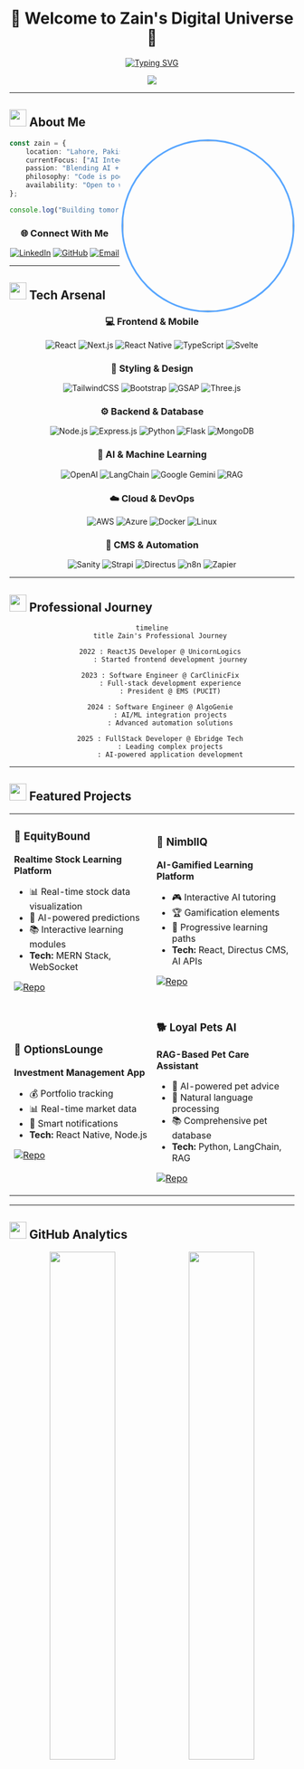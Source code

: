 # <div align="center">🚀 Welcome to Zain's Digital Universe 🚀</div>

<div align="center">
  
<!-- Animated typing effect -->
[![Typing SVG](https://readme-typing-svg.demolab.com?font=Fira+Code&weight=600&size=28&pause=1000&color=00D9FF&center=true&vCenter=true&random=false&width=600&height=60&lines=Hi+there%2C+I'm+Zain+Amir+%F0%9F%91%8B;AI+%26+Automation+Engineer;Full+Stack+Developer;Building+the+Future+with+Code)](https://git.io/typing-svg)

<!-- Animated banner -->
<img src="https://capsule-render.vercel.app/api?type=waving&color=gradient&customColorList=6,11,20&height=180&section=header&text=Software%20Engineer&fontSize=42&fontColor=fff&animation=twinkling&fontAlignY=32&desc=Crafting%20AI-Powered%20Solutions%20%F0%9F%A4%96&descAlignY=51&descAlign=50"/>

</div>

---

## <img src="https://media.giphy.com/media/iY8CRBdQXODJSCERIr/giphy.gif" width="30" height="30"> About Me

<img align="right" alt="Zain Amir" width="300" height="300" style="border-radius: 50%; border: 3px solid #58A6FF;" src="https://github.com/Zain-Amir.png">

<!-- Alternative way to add your picture:
<img align="right" alt="Zain Amir" width="300" height="300" style="border-radius: 50%; border: 3px solid #58A6FF;" src="https://avatars.githubusercontent.com/u/YOUR_GITHUB_USER_ID?v=4">
-->

```typescript
const zain = {
    location: "Lahore, Pakistan 🇵🇰",
    currentFocus: ["AI Integrations", "Next.js", "Python Flask", "Automations"],
    passion: "Blending AI + Cloud + Automations to build impactful solutions",
    philosophy: "Code is poetry in motion ✨",
    availability: "Open to worldwide collaboration 🌍"
};

console.log("Building tomorrow's solutions today! 🚀");
```

<div align="center">
  
### 🌐 Connect With Me
  
[![LinkedIn](https://img.shields.io/badge/LinkedIn-0077B5?style=for-the-badge&logo=linkedin&logoColor=white&labelColor=0077B5)](https://www.linkedin.com/in/zain-amir-b23888a8)
[![GitHub](https://img.shields.io/badge/GitHub-100000?style=for-the-badge&logo=github&logoColor=white&labelColor=100000)](https://github.com/Zain-Amir)
[![Email](https://img.shields.io/badge/Gmail-D14836?style=for-the-badge&logo=gmail&logoColor=white&labelColor=D14836)](mailto:m.zain.amir.92@gmail.com)

</div>

---

## <img src="https://media.giphy.com/media/WUlplcMpOCEmTGBtBW/giphy.gif" width="30" height="30"> Tech Arsenal

<div align="center">

### 💻 Frontend & Mobile
![React](https://img.shields.io/badge/React-20232A?style=for-the-badge&logo=react&logoColor=61DAFB)
![Next.js](https://img.shields.io/badge/Next.js-000000?style=for-the-badge&logo=nextdotjs&logoColor=white)
![React Native](https://img.shields.io/badge/React_Native-20232A?style=for-the-badge&logo=react&logoColor=61DAFB)
![TypeScript](https://img.shields.io/badge/TypeScript-007ACC?style=for-the-badge&logo=typescript&logoColor=white)
![Svelte](https://img.shields.io/badge/Svelte-4A4A55?style=for-the-badge&logo=svelte&logoColor=FF3E00)

### 🎨 Styling & Design
![TailwindCSS](https://img.shields.io/badge/Tailwind_CSS-38B2AC?style=for-the-badge&logo=tailwind-css&logoColor=white)
![Bootstrap](https://img.shields.io/badge/Bootstrap-563D7C?style=for-the-badge&logo=bootstrap&logoColor=white)
![GSAP](https://img.shields.io/badge/GSAP-88CE02?style=for-the-badge&logo=greensock&logoColor=white)
![Three.js](https://img.shields.io/badge/Three.js-000000?style=for-the-badge&logo=three.js&logoColor=white)

### ⚙️ Backend & Database
![Node.js](https://img.shields.io/badge/Node.js-43853D?style=for-the-badge&logo=node.js&logoColor=white)
![Express.js](https://img.shields.io/badge/Express.js-000000?style=for-the-badge&logo=express&logoColor=white)
![Python](https://img.shields.io/badge/Python-3776AB?style=for-the-badge&logo=python&logoColor=white)
![Flask](https://img.shields.io/badge/Flask-000000?style=for-the-badge&logo=flask&logoColor=white)
![MongoDB](https://img.shields.io/badge/MongoDB-4EA94B?style=for-the-badge&logo=mongodb&logoColor=white)

### 🤖 AI & Machine Learning
![OpenAI](https://img.shields.io/badge/OpenAI-412991?style=for-the-badge&logo=openai&logoColor=white)
![LangChain](https://img.shields.io/badge/LangChain-1C3C3C?style=for-the-badge&logo=langchain&logoColor=white)
![Google Gemini](https://img.shields.io/badge/Gemini-8E75B2?style=for-the-badge&logo=google&logoColor=white)
![RAG](https://img.shields.io/badge/RAG-FF6B6B?style=for-the-badge&logo=ai&logoColor=white)

### ☁️ Cloud & DevOps
![AWS](https://img.shields.io/badge/AWS-FF9900?style=for-the-badge&logo=amazon-aws&logoColor=white)
![Azure](https://img.shields.io/badge/Microsoft_Azure-0089D6?style=for-the-badge&logo=microsoft-azure&logoColor=white)
![Docker](https://img.shields.io/badge/Docker-2CA5E0?style=for-the-badge&logo=docker&logoColor=white)
![Linux](https://img.shields.io/badge/Linux-FCC624?style=for-the-badge&logo=linux&logoColor=black)

### 🔧 CMS & Automation
![Sanity](https://img.shields.io/badge/Sanity-F03E2F?style=for-the-badge&logo=sanity&logoColor=white)
![Strapi](https://img.shields.io/badge/Strapi-2F2E8B?style=for-the-badge&logo=strapi&logoColor=white)
![Directus](https://img.shields.io/badge/Directus-263238?style=for-the-badge&logo=directus&logoColor=white)
![n8n](https://img.shields.io/badge/n8n-EA4B71?style=for-the-badge&logo=n8n&logoColor=white)
![Zapier](https://img.shields.io/badge/Zapier-FF4A00?style=for-the-badge&logo=zapier&logoColor=white)

</div>

---

## <img src="https://media.giphy.com/media/cj87CxfRtrUifF3Ryk/giphy.gif" width="30" height="30"> Professional Journey

<div align="center">

```mermaid
timeline
    title Zain's Professional Journey
    
    2022 : ReactJS Developer @ UnicornLogics
         : Started frontend development journey
    
    2023 : Software Engineer @ CarClinicFix
         : Full-stack development experience
         : President @ EMS (PUCIT)
    
    2024 : Software Engineer @ AlgoGenie
         : AI/ML integration projects
         : Advanced automation solutions
    
    2025 : FullStack Developer @ Ebridge Tech
         : Leading complex projects
         : AI-powered application development
```

</div>

---

## <img src="https://media.giphy.com/media/LnQjpWaON8nhr21vNW/giphy.gif" width="30" height="30"> Featured Projects

<div align="center">
  
<table>
<tr>
<td width="50%">

### 🏢 EquityBound
**Realtime Stock Learning Platform**
- 📊 Real-time stock data visualization
- 🤖 AI-powered predictions
- 📚 Interactive learning modules
- **Tech:** MERN Stack, WebSocket

[![Repo](https://img.shields.io/badge/View-Repository-blue?style=for-the-badge&logo=github)](https://github.com/Zain-Amir)

</td>
<td width="50%">

### 🧠 NimblIQ  
**AI-Gamified Learning Platform**
- 🎮 Interactive AI tutoring
- 🏆 Gamification elements
- 📱 Progressive learning paths
- **Tech:** React, Directus CMS, AI APIs

[![Repo](https://img.shields.io/badge/View-Repository-blue?style=for-the-badge&logo=github)](https://github.com/Zain-Amir)

</td>
</tr>
<tr>
<td width="50%">

### 📱 OptionsLounge
**Investment Management App**
- 💰 Portfolio tracking
- 📊 Real-time market data
- 🔔 Smart notifications
- **Tech:** React Native, Node.js

[![Repo](https://img.shields.io/badge/View-Repository-blue?style=for-the-badge&logo=github)](https://github.com/Zain-Amir)

</td>
<td width="50%">

### 🐕 Loyal Pets AI
**RAG-Based Pet Care Assistant**
- 🤖 AI-powered pet advice
- 💬 Natural language processing
- 📚 Comprehensive pet database
- **Tech:** Python, LangChain, RAG

[![Repo](https://img.shields.io/badge/View-Repository-blue?style=for-the-badge&logo=github)](https://github.com/Zain-Amir)

</td>
</tr>
</table>

</div>

---

## <img src="https://media.giphy.com/media/W5eoZHPpUx9sapR0eu/giphy.gif" width="30" height="30"> GitHub Analytics

<div align="center">
  
<img width="48%" src="https://github-readme-stats.vercel.app/api?username=Zain-Amir&show_icons=true&theme=tokyonight&count_private=true&hide_border=true&bg_color=0D1117&title_color=58A6FF&text_color=C9D1D9&icon_color=58A6FF" />
<img width="48%" src="https://github-readme-streak-stats.herokuapp.com?user=Zain-Amir&theme=tokyonight&hide_border=true&background=0D1117&stroke=58A6FF&ring=58A6FF&fire=FF7B72&currStreakLabel=C9D1D9" />

<img width="60%" src="https://github-readme-stats.vercel.app/api/top-langs/?username=Zain-Amir&layout=compact&theme=tokyonight&hide_border=true&bg_color=0D1117&title_color=58A6FF&text_color=C9D1D9" />

<!-- Activity Graph -->
[![Zain's github activity graph](https://github-readme-activity-graph.vercel.app/graph?username=Zain-Amir&bg_color=0D1117&color=58A6FF&line=58A6FF&point=FF7B72&area=true&hide_border=true)](https://github.com/Zain-Amir)

</div>

---

## <img src="https://media.giphy.com/media/QssGEmpkyEOhBCb7e1/giphy.gif" width="30" height="30"> Achievements & Recognition

<div align="center">
  
🏆 **Winner, AppFest 2023 (PUCIT)** - Quran Translation App (8-hour challenge)  
👑 **President, EMS (PUCIT)** - Led 50+ volunteers, organized job fairs  
❤️ **Vice President, Blood Donation Society** - Community service & leadership  

</div>

---

## <img src="https://media.giphy.com/media/LnQjpWaON8nhr21vNW/giphy.gif" width="30" height="30"> Current Focus

<div align="center">
  
```javascript
const currentGoals = {
    learning: ["Advanced AI/ML", "Cloud Architecture", "Microservices"],
    building: ["AI-powered SaaS platforms", "Automation workflows"],
    exploring: ["Web3 technologies", "Edge computing", "IoT integration"],
    contributing: "Open source projects & tech community"
};
```

</div>

---

## <img src="https://media.giphy.com/media/nbvFVPiEiJH6JOGIok/giphy.gif" width="30" height="30"> Fun Facts

<div align="center">
  
- 🔭 I'm currently working on **AI-powered automation platforms**
- 🌱 I'm learning **Advanced Cloud Architecture** and **MLOps**
- 👯 I'm looking to collaborate on **Open source AI projects**
- 💬 Ask me about **React, AI integrations, and automation workflows**
- ⚡ Fun fact: **I built a Quran translation app in just 8 hours!**
- 🎯 2025 Goal: **Contribute to 50+ open source projects**

</div>

---

<div align="center">
  
### 💭 Quote of the Day
  
*"The best error message is the one that never shows up."* - Thomas Fuchs

---

### 🎵 Coding Soundtrack
  
[![Spotify](https://spotify-recently-played-readme.vercel.app/api?user=31k6uxhpy5g4pdhlc7mbqkqvly2q&unique=true)](https://open.spotify.com/user/31k6uxhpy5g4pdhlc7mbqkqvly2q)

---

<img src="https://capsule-render.vercel.app/api?type=waving&color=gradient&customColorList=6,11,20&height=100&section=footer"/>

### 🚀 Let's Build Something Amazing Together!

[![Email](https://img.shields.io/badge/📧_Email-Let's_Connect-D14836?style=for-the-badge)](mailto:m.zain.amir.92@gmail.com)

![Visitor Badge](https://visitor-badge.laobi.icu/badge?page_id=Zain-Amir.Zain-Amir)

</div>
